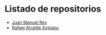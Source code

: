 # Listado de repositorios
*  [Juan Manuel Rey](https://github.com/jmanuelrey/TFG)
*  [Rafael Alcalde Azpiazu](https://github.com/NEKERAFA/TFG-UDC)

